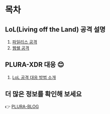 # 목차

## LoL(Living off the Land) 공격 설명  
1. [파일리스 공격](lol/fileless_attack.md)  
2. [웹쉘 공격](lol/webshell_attack_steps.md)  

## PLURA-XDR 대응 😊  
1. [LoL 공격 대응 방법 소개](lol/plura_waf_xdr_detection.md)  

## 더 많은 정보를 확인해 보세요  
👉 [PLURA-BLOG](https://blog.plura.io/ko)  
